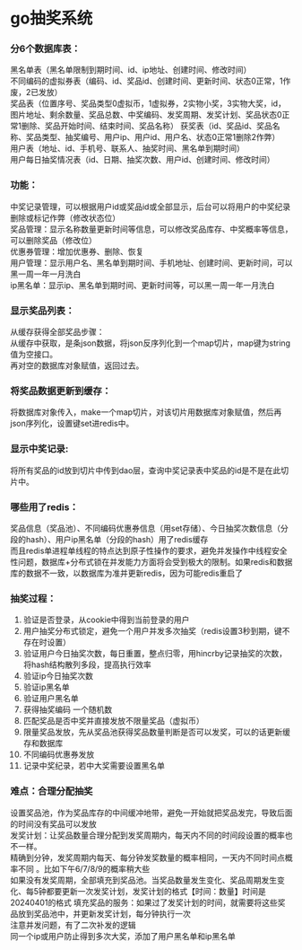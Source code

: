 
# go抽奖系统
### 分6个数据库表：
黑名单表（黑名单限制到期时间、id、ip地址、创建时间、修改时间）  
不同编码的虚拟券表（编码、id、奖品id、创建时间、更新时间、状态0正常，1作废，2已发放）  
奖品表（位置序号、奖品类型0虚拟币，1虚拟券，2实物小奖，3实物大奖，id，图片地址、剩余数量、奖品总数、中奖编码、发奖周期、发奖计划、奖品状态0正常1删除、奖品开始时间、结束时间、奖品名称） 
获奖表（id、奖品id、奖品名称、奖品类型、抽奖编号、用户ip、用户id、用户名、状态0正常1删除2作弊）  
用户表（地址、id、手机号、联系人、抽奖时间、黑名单到期时间）   
用户每日抽奖情况表（id、日期、抽奖次数、用户id、创建时间、修改时间）   

### 功能：
中奖记录管理，可以根据用户id或奖品id或全部显示，后台可以将用户的中奖纪录删除或标记作弊（修改状态位）  
奖品管理：显示名称数量更新时间等信息，可以修改奖品库存、中奖概率等信息，可以删除奖品（修改位）  
优惠券管理：增加优惠券、删除、恢复  
用户管理：显示用户名、黑名单到期时间、手机地址、创建时间、更新时间，可以黑一周一年一月洗白  
ip黑名单：显示ip、黑名单到期时间、更新时间等，可以黑一周一年一月洗白  

### 显示奖品列表：
从缓存获得全部奖品步骤：  
从缓存中获取，是条json数据，将json反序列化到一个map切片，map键为string值为空接口。  
再对空的数据库对象赋值，返回过去。  

### 将奖品数据更新到缓存：
将数据库对象传入，make一个map切片，对该切片用数据库对象赋值，然后再json序列化，设置键set进redis中。  
### 显示中奖记录:
将所有奖品的id放到切片中传到dao层，查询中奖记录表中奖品的id是不是在此切片中。  

### 哪些用了redis：
奖品信息（奖品池）、不同编码优惠券信息（用set存储）、今日抽奖次数信息（分段的hash）、用户ip黑名单（分段的hash）用了redis缓存  
而且redis单进程单线程的特点达到原子性操作的要求，避免并发操作中线程安全性问题，数据库+分布式锁在并发能力方面将会受到极大的限制。如果redis和数据库的数据不一致，以数据库为准并更新redis，因为可能redis重启了  

### 抽奖过程：
1.	验证是否登录，从cookie中得到当前登录的用户  
2.	用户抽奖分布式锁定，避免一个用户并发多次抽奖（redis设置3秒到期，键不存在时设置）
3.	验证用户今日抽奖次数，每日重置，整点归零，用hincrby记录抽奖的次数，将hash结构散列多段，提高执行效率
4.	验证ip今日抽奖次数
5.	验证ip黑名单
6.	验证用户黑名单 
7.	获得抽奖编码 一个随机数
8.	匹配奖品是否中奖并直接发放不限量奖品（虚拟币）
9.	限量奖品发放，先从奖品池获得奖品数量判断是否可以发奖，可以的话更新缓存和数据库
10.	不同编码优惠券发放
11.	记录中奖纪录，若中大奖需要设置黑名单

### 难点：合理分配抽奖
设置奖品池，作为奖品库存的中间缓冲地带，避免一开始就把奖品发完，导致后面的时间没有奖品可以发放  
发奖计划：让奖品数量合理分配到发奖周期内，每天内不同的时间段设置的概率也不一样。  
精确到分钟，发奖周期内每天、每分钟发奖数量的概率相同，一天内不同时间点概率不同 。比如下午6/7/8/9的概率稍大些  
如果没有发奖周期，全部填充到奖品池。当奖品数量发生变化、奖品周期发生变化、每5钟都要更新一次发奖计划，发奖计划的格式【时间：数量】时间是20240401的格式
填充奖品的服务：如果过了发奖计划的时间，就需要将这些奖品放到奖品池中，并更新发奖计划，每分钟执行一次  
注意并发问题，有了二次补发的逻辑  
同一个ip或用户防止得到多次大奖，添加了用户黑名单和ip黑名单  
